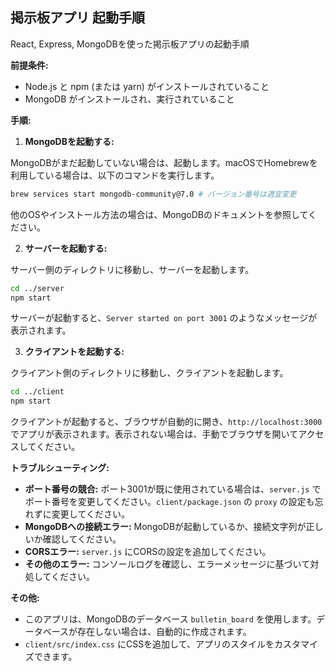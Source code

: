 ## 掲示板アプリ 起動手順

React, Express, MongoDBを使った掲示板アプリの起動手順

**前提条件:**

* Node.js と npm (または yarn) がインストールされていること
* MongoDB がインストールされ、実行されていること


**手順:**

1. **MongoDBを起動する:**

MongoDBがまだ起動していない場合は、起動します。macOSでHomebrewを利用している場合は、以下のコマンドを実行します。

```bash
brew services start mongodb-community@7.0 # バージョン番号は適宜変更
```

他のOSやインストール方法の場合は、MongoDBのドキュメントを参照してください。

2. **サーバーを起動する:**

サーバー側のディレクトリに移動し、サーバーを起動します。

```bash
cd ../server
npm start
```

サーバーが起動すると、`Server started on port 3001` のようなメッセージが表示されます。

3. **クライアントを起動する:**

クライアント側のディレクトリに移動し、クライアントを起動します。

```bash
cd ../client
npm start
```

クライアントが起動すると、ブラウザが自動的に開き、`http://localhost:3000` でアプリが表示されます。表示されない場合は、手動でブラウザを開いてアクセスしてください。


**トラブルシューティング:**

* **ポート番号の競合:** ポート3001が既に使用されている場合は、`server.js` でポート番号を変更してください。`client/package.json` の `proxy` の設定も忘れずに変更してください。
* **MongoDBへの接続エラー:** MongoDBが起動しているか、接続文字列が正しいか確認してください。
* **CORSエラー:** `server.js` にCORSの設定を追加してください。
* **その他のエラー:** コンソールログを確認し、エラーメッセージに基づいて対処してください。


**その他:**

* このアプリは、MongoDBのデータベース `bulletin_board` を使用します。データベースが存在しない場合は、自動的に作成されます。
* `client/src/index.css` にCSSを追加して、アプリのスタイルをカスタマイズできます。


